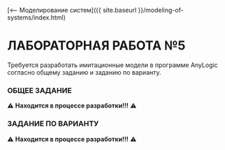 [⟵ Моделирование систем]({{ site.baseurl }}/modeling-of-systems/index.html)

# **ЛАБОРАТОРНАЯ РАБОТА №5**

Требуется разработать имитационные модели в программе AnyLogic согласно общему заданию и заданию по варианту.

### **ОБЩЕЕ ЗАДАНИЕ**

⚠️ **Находится в процессе разработки!!!** ⚠️

### **ЗАДАНИЕ ПО ВАРИАНТУ**

⚠️ **Находится в процессе разработки!!!** ⚠️
